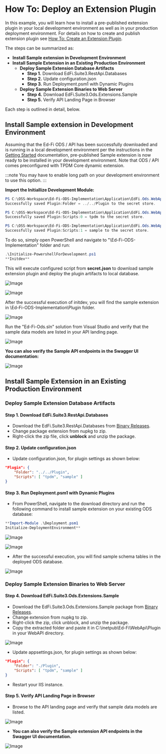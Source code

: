 # How To: Deploy an Extension Plugin

In this example, you will learn how to install a pre-published extension plugin
in your local development environment as well as in your production deployment
environment. For details on how to create and publish extension plugin see [How To: Create an Extension Plugin](./how-to-create-an-extension-plugin.md).

The steps can be summarized as:

* **Install Sample extension in Development Environment**
* **Install Sample Extension in an Existing Production Environment**
  * **Deploy Sample Extension Database Artifacts**
    * **Step 1.** Download EdFi.Suite3.RestApi.Databases
    * **Step 2.** Update configuration.json
    * **Step 3.** Run Deployment.psm1 with Dynamic Plugins
  * **Deploy Sample Extension Binaries to Web Server**
    * **Step 4.** Download EdFi.Suite3.Ods.Extensions.Sample
    * **Step 5.** Verify API Landing Page in Browser

Each step is outlined in detail, below.

## Install Sample extension in Development Environment

Assuming that the Ed-Fi ODS / API has been successfully downloaded and is
running in a local development environment per the instructions in the [Getting Started](../getting-started/readme.md) documentation, pre-published Sample extension is now ready to be installed in your development environment. Note that ODS /
API comes preconfigured with TPDM Core dynamic extension.

:::note
You may have to enable long path on your development environment to use this
option.
:::

**Import the Initiallize Development Module:**

```powershell
PS C:\OSS-Workspace\Ed-Fi-ODS-Implementation\Application\EdFi.Ods.WebApi\> dotnet user-secrets set "Plugin:Folder"  "../../Plugin"
Successfully saved Plugin:Folder = ../../Plugin to the secret store.

PS C:\OSS-Workspace\Ed-Fi-ODS-Implementation\Application\EdFi.Ods.WebApi\> dotnet user-secrets set "Plugin:Scripts:0"  "tpdm"
Successfully saved Plugin:Scripts:0 = tpdm to the secret store.

PS C:\OSS-Workspace\Ed-Fi-ODS-Implementation\Application\EdFi.Ods.WebApi\> dotnet user-secrets set "Plugin:Scripts:1"  "sample"
Successfully saved Plugin:Scripts:1 = sample to the secret store.
```

To do so, simply open PowerShell and navigate to "<source
directory>\Ed-Fi-ODS-Implementation" folder and run:

```powershell
.\Initialize-PowershellForDevelopment.ps1
**Initdev**
```

This will execute configured script from **secret.json** to download sample extension plugin and deploy the plugin artifacts to local database.

![Image](https://edfi.atlassian.net/wiki/download/thumbnails/22774717/image2021-10-26_16-35-10.png?version=1&modificationDate=1641861360153&cacheVersion=1&api=v2&width=312&height=89)

![Image](https://edfi.atlassian.net/wiki/download/thumbnails/22774717/image2021-10-26_16-39-14.png?version=1&modificationDate=1641861360143&cacheVersion=1&api=v2&width=1257&height=615)

After the successful execution of initdev, you will find the sample extension in
<source directory>\Ed-Fi-ODS-Implementation\Plugin folder.

![Image](https://edfi.atlassian.net/wiki/download/thumbnails/22774717/image2021-10-26_16-49-9.png?version=1&modificationDate=1641861360133&cacheVersion=1&api=v2&width=872&height=210)

Run the "Ed-Fi-Ods.sln" solution from Visual Studio and verify that the sample
data models are listed in your API landing page.

![Image](https://edfi.atlassian.net/wiki/download/thumbnails/22774717/image2021-10-26_16-52-9.png?version=1&modificationDate=1641861360127&cacheVersion=1&api=v2&width=644&height=573)

**You can also verify the Sample API endpoints in the Swagger UI documentation:**

![Image](https://edfi.atlassian.net/wiki/download/thumbnails/22774717/image2021-10-26_16-58-21.png?version=1&modificationDate=1641861360113&cacheVersion=1&api=v2&width=1280&height=357)

## Install Sample Extension in an Existing Production Environment

### Deploy Sample Extension Database Artifacts

#### Step 1. Download EdFi.Suite3.RestApi.Databases

* Download the EdFi.Suite3.RestApi.Databases from [Binary Releases](https://edfi.atlassian.net/wiki/display/ODSAPIS3V53/Binary+Releases).
* Change package extension from nupkg to zip.
* Right-click the zip file, click **unblock** and unzip the package.

#### Step 2. Update configuration.json

* Update configuration.json, for plugin settings as shown below:

```json
"Plugin": {
    "Folder": "../../Plugin",
    "Scripts": [ "tpdm", "sample" ]
}
```

#### Step 3. Run Deployment.psm1 with Dynamic Plugins

* From PowerShell, navigate to the download directory and run the following
command to install sample extension on your existing ODS database:

```powershell
**Import-Module .\Deployment.psm1
Initialize-DeploymentEnvironment**
```

![Image](https://edfi.atlassian.net/wiki/download/thumbnails/22774717/image2021-3-26_11-26-51.png?version=1&modificationDate=1641861360513&cacheVersion=1&api=v2&width=474&height=111)

![Image](https://edfi.atlassian.net/wiki/download/thumbnails/22774717/image2021-10-26_17-20-22.png?version=1&modificationDate=1641861360080&cacheVersion=1&api=v2&width=823&height=212)

* After the successful execution, you will find sample schema tables in the
deployed ODS database.

![Image](https://edfi.atlassian.net/wiki/download/thumbnails/22774717/image2021-10-26_17-0-27.png?version=1&modificationDate=1641861360107&cacheVersion=1&api=v2&width=350&height=605)

### Deploy Sample Extension Binaries to Web Server

#### Step 4. Download EdFi.Suite3.Ods.Extensions.Sample

* Download the EdFi.Suite3.Ods.Extensions.Sample package from [Binary Releases](https://dev.azure.com/ed-fi-alliance/Ed-Fi-Alliance-OSS/_packaging?_a=package&feed=EdFi%40Release&view=overview&package=EdFi.Suite3.Ods.Extensions.Sample&protocolType=NuGet).
* Change extension from nupkg to zip.
* Right-click the zip, click unblock, and unzip the package.
* Copy the extracted folder and paste it in C:\inetpub\Ed-Fi\WebApi\Plugin in your
WebAPI directory.

![Image](https://edfi.atlassian.net/wiki/download/thumbnails/22774717/image2021-10-26_17-10-52.png?version=1&modificationDate=1641861360097&cacheVersion=1&api=v2&width=808&height=193)

* Update appsettings.json, for plugin settings as shown below:

```json
"Plugin": {
    "Folder": "./Plugin",
    "Scripts": [ "tpdm", "sample" ]
}
```

* Restart your IIS instance.

#### Step 5. Verify API Landing Page in Browser

* Browse to the API landing page and verify that sample data models are listed.

![Image](https://edfi.atlassian.net/wiki/download/thumbnails/22774717/image2021-10-26_16-52-9.png?version=1&modificationDate=1641861360127&cacheVersion=1&api=v2&width=644&height=573)

* **You can also verify the Sample extension API endpoints in the Swagger UI
documentation.**

![Image](https://edfi.atlassian.net/wiki/download/thumbnails/22774717/image2021-10-26_16-58-21.png?version=1&modificationDate=1641861360113&cacheVersion=1&api=v2&width=1280&height=357)
